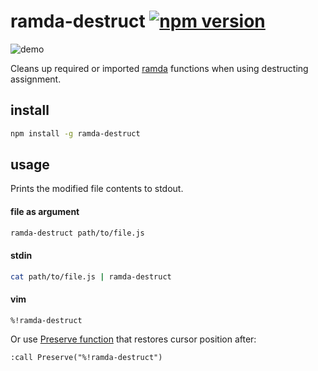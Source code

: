 # ramda-destruct [![npm version](https://badge.fury.io/js/ramda-destruct.svg)](https://www.npmjs.com/package/ramda-destruct)

![demo](https://raw.githubusercontent.com/raine/ramda-destruct/media/demo.gif)

Cleans up required or imported [ramda](http://ramdajs.com) functions when
using destructing assignment.

## install

```sh
npm install -g ramda-destruct
```

## usage

Prints the modified file contents to stdout.

#### file as argument

```sh
ramda-destruct path/to/file.js
```

#### stdin

```sh
cat path/to/file.js | ramda-destruct
```

#### vim

```
%!ramda-destruct
```

Or use [Preserve function](https://technotales.wordpress.com/2010/03/31/preserve-a-vim-function-that-keeps-your-state/)
that restores cursor position after:

```
:call Preserve("%!ramda-destruct")
```
